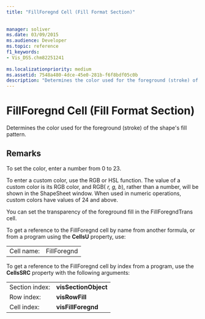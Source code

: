 ```yaml
---
title: "FillForegnd Cell (Fill Format Section)"
 
 
manager: soliver
ms.date: 03/09/2015
ms.audience: Developer
ms.topic: reference
f1_keywords:
- Vis_DSS.chm82251241
 
ms.localizationpriority: medium
ms.assetid: 7548a480-4dce-45e0-281b-f6f8bdf05c0b
description: "Determines the color used for the foreground (stroke) of the shape's fill pattern."
---
```


# FillForegnd Cell (Fill Format Section)

Determines the color used for the foreground (stroke) of the shape's fill pattern.
  
## Remarks

To set the color, enter a number from 0 to 23.
  
To enter a custom color, use the RGB or HSL function. The value of a custom color is its RGB color, and RGB( *r, g, b*), rather than a number, will be shown in the ShapeSheet window. When used in numeric operations, custom colors have values of 24 and above. 
  
You can set the transparency of the foreground fill in the FillForegndTrans cell.
  
To get a reference to the FillForegnd cell by name from another formula, or from a program using the **CellsU** property, use: 
  
|||
|:-----|:-----|
|Cell name:  <br/> |FillForegnd  <br/> |
   
To get a reference to the FillForegnd cell by index from a program, use the **CellsSRC** property with the following arguments: 
  
|||
|:-----|:-----|
|Section index:  <br/> |**visSectionObject** <br/> |
|Row index:  <br/> |**visRowFill** <br/> |
|Cell index:  <br/> |**visFillForegnd** <br/> |
   

